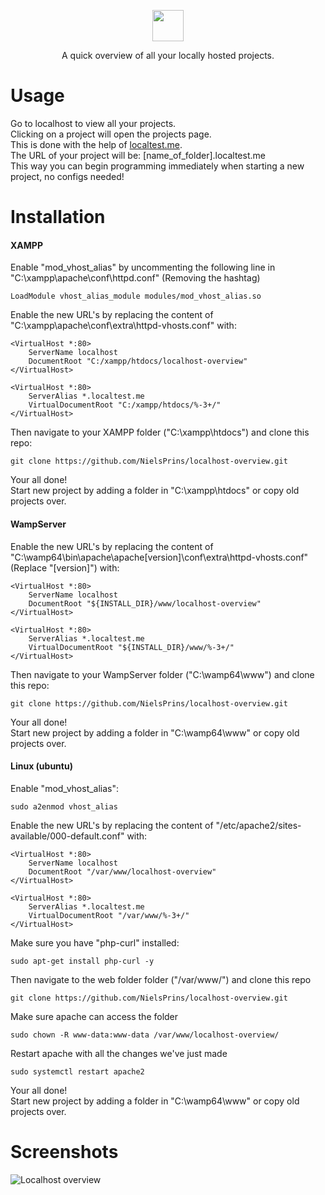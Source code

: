 <p align="center">
  <img  src="https://user-images.githubusercontent.com/28888849/72172628-ea4a2600-33d5-11ea-9f2e-bbdf5137676e.jpg" height="50">
</p>
<div align="center">A quick overview of all your locally hosted projects.</div>

# Usage
Go to localhost to view all your projects.  
Clicking on a project will open the projects page.  
This is done with the help of [localtest.me](https://readme.localtest.me/ "readme.localtest.me").  
The URL of your project will be: [name_of_folder].localtest.me  
This way you can begin programming immediately when starting a new project, no configs needed!

# Installation
#### XAMPP
Enable "mod_vhost_alias" by uncommenting the following line in "C:\xampp\apache\conf\httpd.conf" (Removing the hashtag)
```
LoadModule vhost_alias_module modules/mod_vhost_alias.so
```

Enable the new URL's by replacing the content of "C:\xampp\apache\conf\extra\httpd-vhosts.conf" with:
```
<VirtualHost *:80>
	ServerName localhost
	DocumentRoot "C:/xampp/htdocs/localhost-overview"
</VirtualHost>

<VirtualHost *:80>
	ServerAlias *.localtest.me
	VirtualDocumentRoot "C:/xampp/htdocs/%-3+/"
</VirtualHost>
```

Then navigate to your XAMPP folder ("C:\xampp\htdocs") and clone this repo:
```
git clone https://github.com/NielsPrins/localhost-overview.git
```
Your all done!  
Start new project by adding a folder in "C:\xampp\htdocs" or copy old projects over.

#### WampServer

Enable the new URL's by replacing the content of "C:\wamp64\bin\apache\apache[version]\conf\extra\httpd-vhosts.conf" (Replace "[version]") with:
```
<VirtualHost *:80>
	ServerName localhost
	DocumentRoot "${INSTALL_DIR}/www/localhost-overview"
</VirtualHost>

<VirtualHost *:80>
	ServerAlias *.localtest.me
	VirtualDocumentRoot "${INSTALL_DIR}/www/%-3+/"
</VirtualHost>
```

Then navigate to your WampServer folder ("C:\wamp64\www") and clone this repo:
```
git clone https://github.com/NielsPrins/localhost-overview.git
```
Your all done!  
Start new project by adding a folder in "C:\wamp64\www" or copy old projects over.

#### Linux (ubuntu)

Enable "mod_vhost_alias":
```
sudo a2enmod vhost_alias
```

Enable the new URL's by replacing the content of "/etc/apache2/sites-available/000-default.conf" with:
```
<VirtualHost *:80>
	ServerName localhost
	DocumentRoot "/var/www/localhost-overview"
</VirtualHost>

<VirtualHost *:80>
	ServerAlias *.localtest.me
	VirtualDocumentRoot "/var/www/%-3+/"
</VirtualHost>
```

Make sure you have "php-curl" installed:
```
sudo apt-get install php-curl -y
```

Then navigate to the web folder folder ("/var/www/") and clone this repo
```
git clone https://github.com/NielsPrins/localhost-overview.git
```

Make sure apache can access the folder
```
sudo chown -R www-data:www-data /var/www/localhost-overview/
```

Restart apache with all the changes we've just made 
```
sudo systemctl restart apache2
```
Your all done!  
Start new project by adding a folder in "C:\wamp64\www" or copy old projects over.


# Screenshots

![Localhost overview](https://user-images.githubusercontent.com/28888849/72179795-fccc5b80-33e5-11ea-805c-7a0815c741be.png "Localhost overview")
